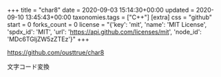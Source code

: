 +++
title = "char8"
date = 2020-09-03 15:14:30+00:00
updated = 2020-09-10 13:45:43+00:00
taxonomies.tags = ["C++"]
[extra]
css = "github"
start = 0
forks_count = 0
license = "{'key': 'mit', 'name': 'MIT License', 'spdx_id': 'MIT', 'url': 'https://api.github.com/licenses/mit', 'node_id': 'MDc6TGljZW5zZTEz'}"
+++

<https://github.com/ousttrue/char8>

文字コード変換

